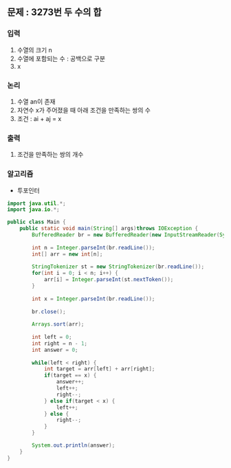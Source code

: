 ## 문제 : 3273번 두 수의 합 

### 입력
1. 수열의 크기 n
2. 수열에 포함되는 수 : 공백으로 구분
3. x

### 논리 
1. 수열 an이 존재
2. 자연수 x가 주어졌을 때 아래 조건을 만족하는 쌍의 수 
3. 조건 : ai + aj = x


### 출력 
1. 조건을 만족하는 쌍의 개수 

### 알고리즘
- 투포인터 

```java
import java.util.*;
import java.io.*;

public class Main {
    public static void main(String[] args)throws IOException {
        BufferedReader br = new BufferedReader(new InputStreamReader(System.in));
        
        int n = Integer.parseInt(br.readLine());
        int[] arr = new int[n];
        
        StringTokenizer st = new StringTokenizer(br.readLine());
        for(int i = 0; i < n; i++) {
            arr[i] = Integer.parseInt(st.nextToken());
        }
        
        int x = Integer.parseInt(br.readLine());
        
        br.close();
        
        Arrays.sort(arr);
        
        int left = 0; 
        int right = n - 1;
        int answer = 0; 
        
        while(left < right) {
            int target = arr[left] + arr[right];
            if(target == x) {
                answer++;
                left++;
                right--;
            } else if(target < x) {
                left++;
            } else {
                right--; 
            }
        }

        System.out.println(answer);
    }
}
```
